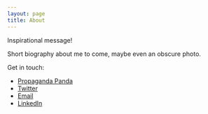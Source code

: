 ```yaml
---
layout: page
title: About
---
```


<p class="message">
  Inspirational message!
</p>

Short biography about me to come, maybe even an obscure photo.

Get in touch:

* [Propaganda Panda](http://pandahq.com.au "Minister of Design at Propaganda Panda")
* [Twitter](http://twitter.com/IDIUX "IDIUX on Twitter")
* [Email](mailto:iain@pandahq.com.au "Email IDIUX")
* [LinkedIn](http://au.linkedin.com/in/idowling "Iain Dowling on LinkedIn")
